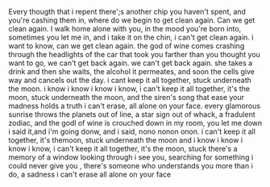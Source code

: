 Every thougth that i repent there';s another chip you haven't spent, and you're cashing them in, where do we begin to get clean again. Can we get clean again. I walk home alone with you, in the mood you're born into, sometimes you let me in, and i take it on the chin, i can't get clean again. i want to know, can we get clean again. the god of wine comes crashing through the headlights of the car that took you farther than you thought you want to go, we can't get back again. we can't get back again. she takes a drink and then she waits, the alcohol it permeates, and soon the cells give way and cancels out the day. i cant keep it all together, stuck underneath the moon. i know i know i know i know, i can't keep it all together, it's the moon, stuck underneath the moon, and the siren's song that ease your madness holds a truth i can't erase, all alone on your face. every glamorous sunrise throws the planets out of line, a star sign out of whack, a fradulent zodiac, and the godl of wine is crouched down in my room, you let me down i said it,and i'm going donw, and i said, nono nonon onon. i can't keep it all together, it's themoon, stuck underneath the moon and i know i know i know i know, i can't keep it all together, it's the moon, stuck there's a memory of a window looking through i see you, searching for something i could never give you , there's someone who understands you more than i do, a sadness i can't erase all alone on your face 
